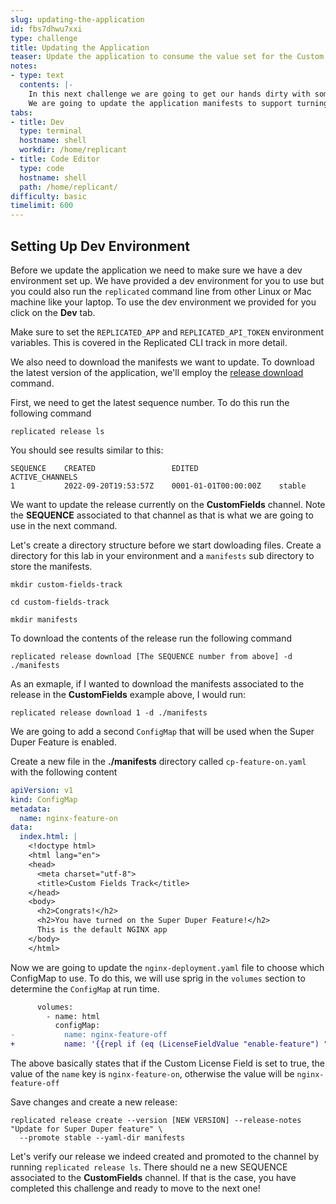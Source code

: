 ```yaml
---
slug: updating-the-application
id: fbs7dhwu7xxi
type: challenge
title: Updating the Application
teaser: Update the application to consume the value set for the Custom License Field
notes:
- type: text
  contents: |-
    In this next challenge we are going to get our hands dirty with some YAML!
    We are going to update the application manifests to support turning on/off the Super Duper Feature.
tabs:
- title: Dev
  type: terminal
  hostname: shell
  workdir: /home/replicant
- title: Code Editor
  type: code
  hostname: shell
  path: /home/replicant/
difficulty: basic
timelimit: 600
---
```


## Setting Up Dev Environment ##

Before we update the application we need to make sure we have a dev environment set up. We have provided a dev environment for you to use but you could also run the `replicated` command line from other Linux or Mac machine like your laptop. To use the dev environment we provided for you click on the **Dev** tab.

Make sure to set the `REPLICATED_APP` and `REPLICATED_API_TOKEN` environment variables. This is covered in the Replicated CLI track in more detail.

We also need to download the manifests we want to update. To download the latest version of the application, we'll employ the [release download](https://docs.replicated.com/reference/replicated-cli-release-download) command.

First, we need to get the latest sequence number. To do this run the following command

```
replicated release ls

```

You should see results similar to this:

```
SEQUENCE    CREATED                 EDITED                  ACTIVE_CHANNELS
1           2022-09-20T19:53:57Z    0001-01-01T00:00:00Z    stable
```

We want to update the release currently on the **CustomFields** channel. Note the **SEQUENCE** associated to that channel as that is what we are going to use in the next command.

Let's create a directory structure before we start dowloading files. Create a directory for this lab in your environment and a `manifests` sub directory to store the manifests.

```
mkdir custom-fields-track

cd custom-fields-track

mkdir manifests

```
To download the contents of the release run the following command

```
replicated release download [The SEQUENCE number from above] -d ./manifests

```

As an exmaple, if I wanted to download the manifests associated to the release in the **CustomFields** example above, I would run:

```
replicated release download 1 -d ./manifests
```

We are going to add a second `ConfigMap` that will be used when the Super Duper Feature is enabled.

Create a new file in the **./manifests** directory called `cp-feature-on.yaml` with the following content

```yaml
apiVersion: v1
kind: ConfigMap
metadata:
  name: nginx-feature-on
data:
  index.html: |
    <!doctype html>
    <html lang="en">
    <head>
      <meta charset="utf-8">
      <title>Custom Fields Track</title>
    </head>
    <body>
      <h2>Congrats!</h2>
      <h2>You have turned on the Super Duper Feature!</h2>
      This is the default NGINX app
    </body>
    </html>
```
Now we are going to update the `nginx-deployment.yaml` file to choose which ConfigMap to use. To do this, we will use sprig in the `volumes` section to determine the `ConfigMap` at run time.

```diff
      volumes:
        - name: html
          configMap:
-           name: nginx-feature-off
+           name: '{{repl if (eq (LicenseFieldValue "enable-feature") "true") }}nginx-feature-on{{repl else}}nginx-feature-off{{repl end}}'
```

The above basically states that if the Custom License Field is set to true, the value of the `name` key is `nginx-feature-on`, otherwise the value will be `nginx-feature-off`

Save changes and create a new release:

```
replicated release create --version [NEW VERSION] --release-notes "Update for Super Duper feature" \
  --promote stable --yaml-dir manifests
```

Let's verify our release we indeed created and promoted to the channel by running `replicated release ls`. There should ne a new SEQUENCE associated to the **CustomFields** channel. If that is the case, you have completed this challenge and ready to move to the next one!
